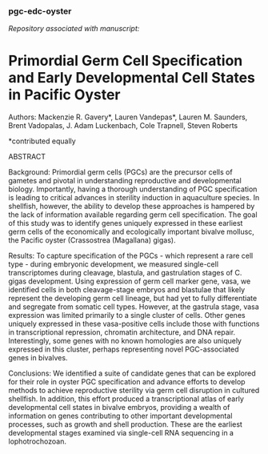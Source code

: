 ### pgc-edc-oyster

_Repository associated with manuscript:_

# Primordial Germ Cell Specification and Early Developmental Cell States in Pacific Oyster 

Authors: Mackenzie R. Gavery*, Lauren Vandepas*, Lauren M. Saunders, Brent Vadopalas, J. Adam Luckenbach, Cole Trapnell, Steven Roberts

*contributed equally



ABSTRACT

Background: Primordial germ cells (PGCs) are the precursor cells of gametes and pivotal in understanding reproductive and developmental biology. Importantly, having a thorough understanding of PGC specification is leading to critical advances in sterility induction in aquaculture species. In shellfish, however, the ability to develop these approaches is hampered by the lack of information available regarding germ cell specification. The goal of this study was to identify genes uniquely expressed in these earliest germ cells of the economically and ecologically important bivalve mollusc, the Pacific oyster (Crassostrea (Magallana) gigas). 

Results: To capture specification of the PGCs - which represent a rare cell type - during embryonic development, we measured single-cell transcriptomes during cleavage, blastula, and gastrulation stages of C. gigas development. Using expression of germ cell marker gene, vasa, we identified cells in both cleavage-stage embryos and blastulae that likely represent the developing germ cell lineage, but had yet to fully differentiate and segregate from somatic cell types. However, at the gastrula stage, vasa expression was limited primarily to a single cluster of cells. Other genes uniquely expressed in these vasa-positive cells include those with functions in transcriptional repression, chromatin architecture, and DNA repair. Interestingly, some genes with no known homologies are also uniquely expressed in this cluster, perhaps representing novel PGC-associated genes in bivalves. 

Conclusions: We identified a suite of candidate genes that can be explored for their role in oyster PGC specification and advance efforts to develop methods to achieve reproductive sterility via germ cell disruption in cultured shellfish. In addition, this effort produced a transcriptional atlas of early developmental cell states in bivalve embryos, providing a wealth of information on genes contributing to other important developmental processes, such as growth and shell production. These are the earliest developmental stages examined via single-cell RNA sequencing in a lophotrochozoan.
